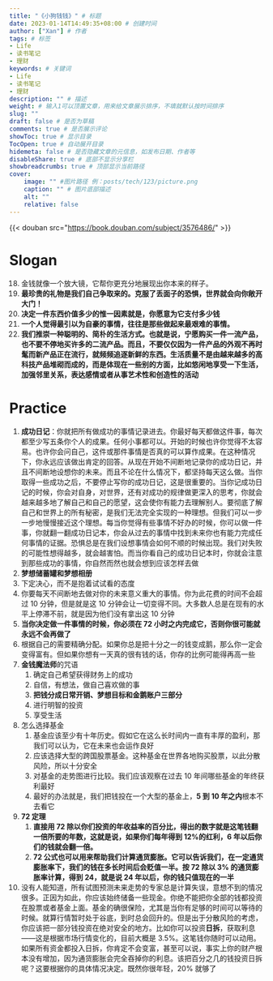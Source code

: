 ```yaml
---
title: "《小狗钱钱》" # 标题
date: 2023-01-14T14:49:35+08:00 # 创建时间
author: ["Xan"] # 作者
tags: # 标签
- Life 
- 读书笔记
- 理财
keywords: # 关键词
- Life 
- 读书笔记
- 理财
description: "" # 描述
weight: # 输入1可以顶置文章，用来给文章展示排序，不填就默认按时间排序
slug: ""
draft: false # 是否为草稿
comments: true # 是否展示评论
showToc: true # 显示目录
TocOpen: true # 自动展开目录
hidemeta: false # 是否隐藏文章的元信息，如发布日期、作者等
disableShare: true # 底部不显示分享栏
showbreadcrumbs: true # 顶部显示当前路径
cover:
    image: "" #图片路径 例：posts/tech/123/picture.png
    caption: "" # 图片底部描述
    alt: ""
    relative: false
---
```


{{< douban src="https://book.douban.com/subject/3576486/" >}}
# Slogan
18. 金钱就像一个放大镜，它帮你更充分地展现出你本来的样子。
19. **最珍贵的礼物是我们自己争取来的。克服了丢面子的恐惧，世界就会向你敞开大门！** 
23. **决定一件东西价值多少的惟一因素就是，你愿意为它支付多少钱**
24. **一个人觉得最引以为自豪的事情，往往是那些做起来最艰难的事情。**
27. **我们推崇一种聪明的、简朴的生活方式。也就是说，宁愿购买一件一流产品，也不要不停地买许多的二流产品。而且，不要仅仅因为一件产品的外观不再时髦而新产品正在流行，就频频追逐新鲜的东西。生活质量不是由越来越多的高科技产品堆砌而成的，而是体现在一些别的方面，比如悠闲地享受一下生活，加强邻里关系，表达感情或者从事艺术性和创造性的活动**

# Practice
1. **成功日记**：你就把所有做成功的事情记录进去。你最好每天都做这件事，每次都至少写五条你个人的成果。任何小事都可以。开始的时候也许你觉得不太容易。也许你会问自己，这件或那件事情是否真的可以算作成果。在这种情况下，你永远应该做出肯定的回答。从现在开始不间断地记录你的成功日记，并且不间断地设想你的未来。而且不论在什么情况下，都坚持每天这么做。当你取得一些成功之后，不要停止写你的成功日记，这是很重要的。当你记成功日记的时候，你会对自身，对世界，还有对成功的规律做更深入的思考，你就会越来越多地了解自己和自己的愿望，这会使你有能力去理解别人。要彻底了解自己和世界上的所有秘密，是我们无法完全实现的一种理想。但我们可以一步一步地慢慢接近这个理想。每当你觉得有些事情不好办的时候，你可以做一件事，你就翻一翻成功日记本，你会从过去的事情中找到未来你也有能力完成任何事情的证据。恐惧总是在我们设想事情会如何不顺的时候出现。我们对失败的可能性想得越多，就会越害怕。而当你看自己的成功日记本时，你就会注意到那些成功的事情，你自然而然也就会想到应该怎样去做
2. **梦想储蓄罐和梦想相册**
3. 下定决心，而不是抱着试试看的态度
4. 你要每天不间断地去做对你的未来意义重大的事情。你为此花费的时间不会超过 10 分钟，但是就是这 10 分钟会让一切变得不同。大多数人总是在现有的水平上停滞不前，就是因为他们没有拿出这 10 分钟
5. **当你决定做一件事情的时候，你必须在 72 小时之内完成它，否则你很可能就永远不会再做了**
6. 根据自己的需要精确分配。如果你总是把十分之一的钱变成鹅，那么你一定会变得富有。但如果你想有一天真的很有钱的话，你存的比例可能得再高一些
8. **金钱魔法师**的咒语
	1. 确定自己希望获得财务上的成功
	2. 自信，有想法，做自己喜欢做的事
	3. **把钱分成日常开销、梦想目标和金鹅账户三部分**
	4. 进行明智的投资
	5. 享受生活
9. 怎么选择基金
	1. 基金应该至少有十年历史。假如它在这么长时间内一直有丰厚的盈利，那我们可以认为，它在未来也会运作良好
	2. 应该选择大型的跨国股票基金。这种基金在世界各地购买股票，以此分散风险，所以十分安全
	3. 对基金的走势图进行比较。我们应该观察在过去 10 年间哪些基金的年终获利最好
	4. 最好的办法就是，我们把钱投在一个大型的基金上，**5 到 10 年之内**根本不去看它
10. **72 定理**
	1. **直接用 72 除以你们投资的年收益率的百分比，得出的数字就是这笔钱翻一倍所要的年数，这就是说，如果你们每年得到 12%的红利，6 年以后你们的钱就会翻一倍。**
	2. **72 公式也可以用来帮助我们计算通货膨胀。它可以告诉我们，在一定通货膨胀率下，我们的钱在多长时间后会贬值一半。按 72 除以 3% 的通货膨胀率计算，得到 24，就是说 24 年以后，你的钱只值现在的一半**
11. 没有人能知道，所有试图预测未来走势的专家总是计算失误，意想不到的情况很多。正因为如此，你应该始终储备一些现金。你绝不能把你全部的钱都投资在股票或者基金上面。基金的确很保险，尤其是当你有足够的时间可以等待的时候。就算行情暂时处于谷底，到时总会回升的。但是出于分散风险的考虑，你应该把一部分钱投资在绝对安全的地方。比如你可以投资**日拆**，获取利息——这是根据市场行情变化的，目前大概是 3.5%。这笔钱你随时可以动用。如果所有资金都投入日拆，你肯定不会变富，甚至可以说，事实上你的财产根本没有增加，因为通货膨胀会完全吞掉你的利息。该把百分之几的钱投资日拆呢？这要根据你的具体情况决定。既然你很年轻，20% 就够了


